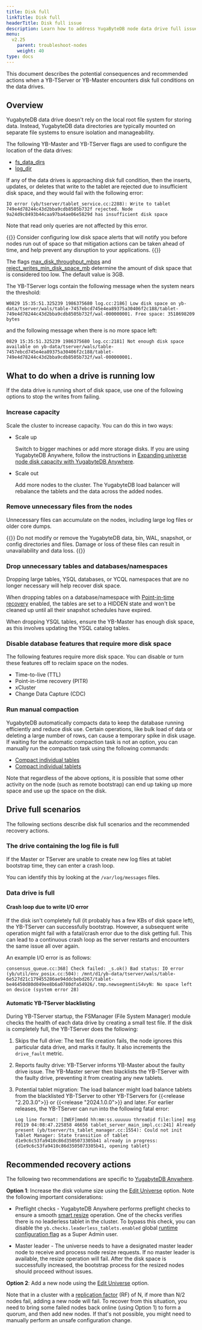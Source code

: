 ```yaml
---
title: Disk full
linkTitle: Disk full
headerTitle: Disk full issue
description: Learn how to address YugaByteDB node data drive full issues
menu:
  v2.25
    parent: troubleshoot-nodes
    weight: 40
type: docs
---
```


This document describes the potential consequences and recommended actions when a YB-TServer or YB-Master encounters disk full conditions on the data drives.

## Overview

YugabyteDB data drive doesn't rely on the local root file system for storing data. Instead, YugabyteDB data directories are typically mounted on separate file systems to ensure isolation and manageability.

The following YB-Master and YB-TServer flags are used to configure the location of the data drives:

- [fs_data_dirs](../../../reference/configuration/yb-tserver/#fs-data-dirs)
- [log_dir](../../../reference/configuration/yb-tserver/#log-dir)

If any of the data drives is approaching disk full condition, then the inserts, updates, or deletes that write to the tablet are rejected due to insufficient disk space, and they would fail with the following error:

```output
IO error (yb/tserver/tablet_service.cc:2288): Write to tablet 749e4d78244c43d2bba9cdb8505b732f rejected. Node 9a24d9c8493b44caa97ba4ae06e5829d has insufficient disk space
```

Note that read only queries are not affected by this error.

{{<tip title="Configuration tip">}}
Consider configuring low disk space alerts that will notify you before nodes run out of space so that mitigation actions can be taken ahead of time, and help prevent any disruption to your applications.
{{</tip>}}

The flags [max_disk_throughput_mbps](../../../reference/configuration/all-flags-yb-master/#max-disk-throughput-mbps) and [reject_writes_min_disk_space_mb](../../../reference/configuration/all-flags-yb-master/#reject-writes-min-disk-space-mb) determine the amount of disk space that is considered too low. The default value is 3GB.

The YB-TServer logs contain the following message when the system nears the threshold:

```output
W0829 15:35:51.325239 1986375680 log.cc:2186] Low disk space on yb-data/tserver/wals/table-7457ebcd745e4ea89375a30406f2c188/tablet-749e4d78244c43d2bba9cdb8505b732f/wal-000000001. Free space: 3518698209 bytes
```

and the following message when there is no more space left:

```output
0829 15:35:51.325239 1986375680 log.cc:2181] Not enough disk space available on yb-data/tserver/wals/table-7457ebcd745e4ea89375a30406f2c188/tablet-749e4d78244c43d2bba9cdb8505b732f/wal-000000001.
```

## What to do when a drive is running low

If the data drive is running short of disk space, use one of the following options to stop the writes from failing.

### Increase capacity

Scale the cluster to increase capacity. You can do this in two ways:

- Scale up

   Switch to bigger machines or add more storage disks. If you are using YugabyteDB Anywhere, follow the instructions in [Expanding universe node disk capacity with YugabyteDB Anywhere](https://support.yugabyte.com/hc/en-us/articles/5463616207757-Expanding-universe-node-disk-capacity-with-YugabyteDB-Anywhere-platform).

- Scale out

    Add more nodes to the cluster. The YugabyteDB load balancer will rebalance the tablets and the data across the added nodes.

### Remove unnecessary files from the nodes

Unnecessary files can accumulate on the nodes, including large log files or older core dumps.

{{<warning>}}
Do not modify or remove the YugabyteDB data, bin, WAL, snapshot, or config directories and files. Damage or loss of these files can result in unavailability and data loss.
{{</warning>}}

### Drop unnecessary tables and databases/namespaces

Dropping large tables, YSQL databases, or YCQL namespaces that are no longer necessary will help recover disk space.

When dropping tables on a database/namespace with [Point-in-time recovery](../../../manage/backup-restore/point-in-time-recovery/) enabled, the tables are set to a HIDDEN state and won't be cleaned up until all their snapshot schedules have expired.

When dropping YSQL tables, ensure the YB-Master has enough disk space, as this involves updating the YSQL catalog tables.

### Disable database features that require more disk space

The following features require more disk space. You can disable or turn these features off to reclaim space on the nodes.

- Time-to-live (TTL)
- Point-in-time recovery (PITR)
- xCluster
- Change Data Capture (CDC)

### Run manual compaction

YugabyteDB automatically compacts data to keep the database running efficiently and reduce disk use. Certain operations, like bulk load of data or deleting a large number of rows, can cause a temporary spike in disk usage. If waiting for the automatic compaction task is not an option, you can manually run the compaction task using the following commands:

- [Compact individual tables](../../../admin/yb-admin/#compact-table)
- [Compact individual tablets](../../../admin/yb-ts-cli/#compact-tablet)

Note that regardless of the above options, it is possible that some other activity on the node (such as remote bootstrap) can end up taking up more space and use up the space on the disk.

## Drive full scenarios

The following sections describe disk full scenarios and the recommended recovery actions.

### The drive containing the log file is full

If the Master or TServer are unable to create new log files at tablet bootstrap time, they can enter a crash loop.

You can identify this by looking at the `/var/log/messages` files.

### Data drive is full

#### Crash loop due to write I/O error

If the disk isn't completely full (it probably has a few KBs of disk space left), the YB-TServer can successfully bootstrap. However, a subsequent write operation might fail with a fatal/crash error due to the disk getting full. This can lead to a continuous crash loop as the server restarts and encounters the same issue all over again.

An example I/O error is as follows:

```output
consensus_queue.cc:368] Check failed: _s.ok() Bad status: IO error (yb/util/env_posix.cc:504): /mnt/d1/yb-data/tserver/wals/table-6e527d21c179455286ae94ddcbebd267/tablet-be46450d80d049ee8b6a0780dfa54926/.tmp.newsegmentiS4vyN: No space left on device (system error 28)
```

#### Automatic YB-TServer blacklisting

During YB-TServer startup, the FSManager (File System Manager) module checks the health of each data drive by creating a small test file. If the disk is completely full, the YB-TServer does the following:

1. Skips the full drive: The test file creation fails, the node ignores this particular data drive, and marks it faulty. It also increments the `drive_fault` metric.

1. Reports faulty drive: YB-TServer informs YB-Master about the faulty drive issue. The YB-Master server then blacklists the YB-TServer with the faulty drive, preventing it from creating any new tablets.

1. Potential tablet migration: The load balancer might load balance tablets from the blacklisted YB-TServer to other YB-TServers for {{<release "2.20.3.0">}} or {{<release "2024.1.0.0">}} and later. For earlier releases, the YB-TServer can run into the following fatal error:

    ```output
    Log line format: [IWEF]mmdd hh:mm:ss.uuuuuu threadid file:line] msg
    F0119 04:08:47.225858 46656 tablet_server_main_impl.cc:241] Already present (yb/tserver/ts_tablet_manager.cc:1554): Could not init Tablet Manager: State transition of tablet d1e9c6c53fa9410c86d3505073305b41 already in progress:     {d1e9c6c53fa9410c86d3505073305b41, opening tablet}
    ```

## Recommended recovery actions

The following two recommendations are specific to [YugabyteDB Anywhere](../../../yugabyte-platform/).

**Option 1**: Increase the disk volume size using the [Edit Universe](../../../yugabyte-platform/manage-deployments/edit-universe/#edit-a-universe) option. Note the following important considerations:

- Preflight checks - YugabyteDB Anywhere performs preflight checks to ensure a smooth [smart resize](../../../yugabyte-platform/manage-deployments/edit-universe/#smart-resize) operation. One of the checks verifies there is no leaderless tablet in the cluster. To bypass this check, you can disable the `yb.checks.leaderless_tablets.enabled` global [runtime configuration flag](../../../yugabyte-platform/administer-yugabyte-platform/manage-runtime-config/) as a Super Admin user.

- Master leader - The universe needs to have a designated master leader node to receive and process node resize requests. If no master leader is available, the resize operation will fail. After the disk space is successfully increased, the bootstrap process for the resized nodes should proceed without issues.

**Option 2**: Add a new node using the [Edit Universe](../../../yugabyte-platform/manage-deployments/edit-universe/#edit-a-universe) option.

Note that in a cluster with a [replication factor](../../../architecture/docdb-replication/replication/#replication-factor) (RF) of N, if more than N/2 nodes fail, adding a new node will fail. To recover from this situation, you need to bring some failed nodes back online (using Option 1) to form a quorum, and then add new nodes. If that's not possible, you might need to manually perform an unsafe configuration change.
